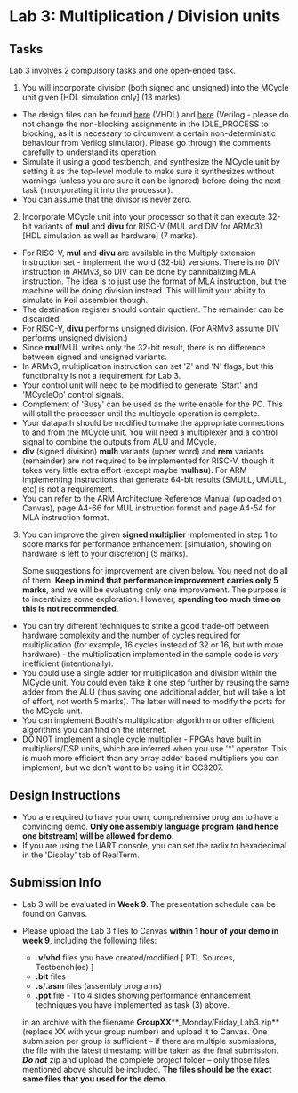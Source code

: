 # Lab 3: Multiplication / Division units

## Tasks
Lab 3 involves 2 compulsory tasks and one open-ended task.

1) You will incorporate division (both signed and unsigned) into the MCycle unit given \[HDL simulation only\] (13 marks).

*   The design files can be found [here](lab3_VHDL_design.zip) (VHDL) and [here](lab3_Verilog_design.zip) (Verilog - please do not change the non-blocking assignments in the IDLE\_PROCESS to blocking, as it is necessary to circumvent a certain non-deterministic behaviour from Verilog simulator). Please go through the comments carefully to understand its operation.
*   Simulate it using a good testbench, and synthesize the MCycle unit by setting it as the top-level module to make sure it synthesizes without warnings (unless you are sure it can be ignored) before doing the next task (incorporating it into the processor).
*   You can assume that the divisor is never zero.

2) Incorporate MCycle unit into your processor so that it can execute 32-bit variants of **mul** and **divu** for RISC-V (MUL and DIV for ARMc3) \[HDL simulation as well as hardware\] (7 marks).

*   For RISC-V, **mul** and **divu**  are available in the Multiply extension instruction set - implement the word (32-bit) versions. There is no DIV instruction in ARMv3, so DIV can be done by cannibalizing MLA instruction. The idea is to just use the format of MLA instruction, but the machine will be doing division instead. This will limit your ability to simulate in Keil assembler though. 
*   The destination register should contain quotient. The remainder can be discarded.
*   For RISC-V, **divu** performs unsigned division. (For ARMv3 assume DIV performs unsigned division.)
*   Since **mul**/MUL writes only the 32-bit result, there is no difference between signed and unsigned variants.
*   In ARMv3, multiplication instruction can set 'Z' and 'N' flags, but this functionality is not a requirement for Lab 3.
*   Your control unit will need to be modified to generate 'Start' and 'MCycleOp' control signals.
*   Complement of 'Busy' can be used as the write enable for the PC. This will stall the processor until the multicycle operation is complete.
*   Your datapath should be modified to make the appropriate connections to and from the MCycle unit. You will need a multiplexer and a control signal to combine the outputs from ALU and MCycle.
*   **div** (signed division) **mulh** variants (upper word) and **rem** variants (remainder) are not required to be implemented for RISC-V, though it takes very little extra effort (except maybe **mulhsu**). For ARM implementing instructions that generate 64-bit results (SMULL, UMULL, etc) is not a requirement.
*   You can refer to the ARM Architecture Reference Manual (uploaded on Canvas), page A4-66 for MUL instruction format and page A4-54 for MLA instruction format. 

3) You can improve the given **signed multiplier** implemented in step 1 to score marks for performance enhancement \[simulation, showing on hardware is left to your discretion\] (5 marks).

    Some suggestions for improvement are given below. You need not do all of them. **Keep in mind that performance improvement carries only 5 marks**, and we will be evaluating only one improvement. The purpose is to incentivize some exploration. However, **spending too much time on this is not recommended**.

*   You can try different techniques to strike a good trade-off between hardware complexity and the number of cycles required for multiplication (for example, 16 cycles instead of 32 or 16, but with more hardware) - the multiplication implemented in the sample code is _very_ inefficient (intentionally).
*   You could use a single adder for multiplication and division within the MCycle unit. You could even take it one step further by reusing the same adder from the ALU (thus saving one additional adder, but will take a lot of effort, not worth 5 marks). The latter will need to modify the ports for the MCycle unit.
*   You can implement Booth's multiplication algorithm or other efficient algorithms you can find on the internet.
*   DO NOT implement a single cycle multiplier - FPGAs have built in multipliers/DSP units, which are inferred when you use '\*' operator. This is much more efficient than any array adder based multipliers you can implement, but we don't want to be using it in CG3207.

## Design Instructions

*   You are required to have your own, comprehensive program to have a convincing demo. **Only one assembly language program (and hence one bitstream) will be allowed for demo**.
*   If you are using the UART console, you can set the radix to hexadecimal in the 'Display' tab of RealTerm.

## Submission Info

*   Lab 3 will be evaluated in **Week 9**. The presentation schedule can be found on Canvas. 
*   Please upload the Lab 3 files to Canvas **within 1 hour of your demo in week 9**, including the following files:  
    
    *   **.v**/**vhd** files you have created/modified \[ RTL Sources, Testbench(es) \] 
    *   **.bit** files 
    *   **.s**/**.asm** files (assembly programs)
    *   **.ppt** file - 1 to 4 slides showing performance enhancement techniques you have implemented as task (3) above.
    
    in an archive with the filename **GroupXX****\_Monday/Friday\_Lab3.zip** (replace XX with your group number) and upload it to Canvas. One submission per group is sufficient – if there are multiple submissions, the file with the latest timestamp will be taken as the final submission. **_Do not_** zip and upload the complete project folder – only those files mentioned above should be included. **The files should be the exact same files that you used for the demo**.
